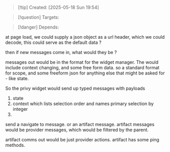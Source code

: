 
>[!tip] Created: [2025-05-18 Sun 19:54]

>[!question] Targets: 

>[!danger] Depends: 

at page load, we could supply a json object as a url header, which we could decode, this could serve as the default data ?

then if new messages come in, what would they be ?

messages out would be in the format for the widget manager.
The would include context changing, and some free form data.
so a standard format for scope, and some freeform json for anything else that might be asked for - like state.

So the privy widget would send up typed messages with payloads
1. state
2. context which lists selection order and names primary selection by integer
3. 

send a navigate to message.
or an artifact message.
artifact messages would be provider messages, which would be filtered by the parent.

artifact comms out would be just provider actions.
artifact has some ping methods.